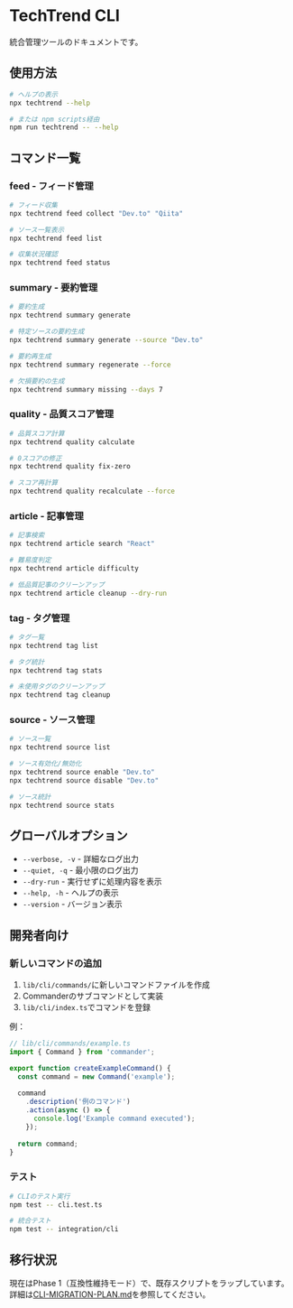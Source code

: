 # TechTrend CLI

統合管理ツールのドキュメントです。

## 使用方法

```bash
# ヘルプの表示
npx techtrend --help

# または npm scripts経由
npm run techtrend -- --help
```

## コマンド一覧

### feed - フィード管理

```bash
# フィード収集
npx techtrend feed collect "Dev.to" "Qiita"

# ソース一覧表示
npx techtrend feed list

# 収集状況確認
npx techtrend feed status
```

### summary - 要約管理

```bash
# 要約生成
npx techtrend summary generate

# 特定ソースの要約生成
npx techtrend summary generate --source "Dev.to"

# 要約再生成
npx techtrend summary regenerate --force

# 欠損要約の生成
npx techtrend summary missing --days 7
```

### quality - 品質スコア管理

```bash
# 品質スコア計算
npx techtrend quality calculate

# 0スコアの修正
npx techtrend quality fix-zero

# スコア再計算
npx techtrend quality recalculate --force
```

### article - 記事管理

```bash
# 記事検索
npx techtrend article search "React"

# 難易度判定
npx techtrend article difficulty

# 低品質記事のクリーンアップ
npx techtrend article cleanup --dry-run
```

### tag - タグ管理

```bash
# タグ一覧
npx techtrend tag list

# タグ統計
npx techtrend tag stats

# 未使用タグのクリーンアップ
npx techtrend tag cleanup
```

### source - ソース管理

```bash
# ソース一覧
npx techtrend source list

# ソース有効化/無効化
npx techtrend source enable "Dev.to"
npx techtrend source disable "Dev.to"

# ソース統計
npx techtrend source stats
```

## グローバルオプション

- `--verbose, -v` - 詳細なログ出力
- `--quiet, -q` - 最小限のログ出力
- `--dry-run` - 実行せずに処理内容を表示
- `--help, -h` - ヘルプの表示
- `--version` - バージョン表示

## 開発者向け

### 新しいコマンドの追加

1. `lib/cli/commands/`に新しいコマンドファイルを作成
2. Commanderのサブコマンドとして実装
3. `lib/cli/index.ts`でコマンドを登録

例：
```typescript
// lib/cli/commands/example.ts
import { Command } from 'commander';

export function createExampleCommand() {
  const command = new Command('example');
  
  command
    .description('例のコマンド')
    .action(async () => {
      console.log('Example command executed');
    });
    
  return command;
}
```

### テスト

```bash
# CLIのテスト実行
npm test -- cli.test.ts

# 統合テスト
npm test -- integration/cli
```

## 移行状況

現在はPhase 1（互換性維持モード）で、既存スクリプトをラップしています。
詳細は[CLI-MIGRATION-PLAN.md](../../docs/CLI-MIGRATION-PLAN.md)を参照してください。